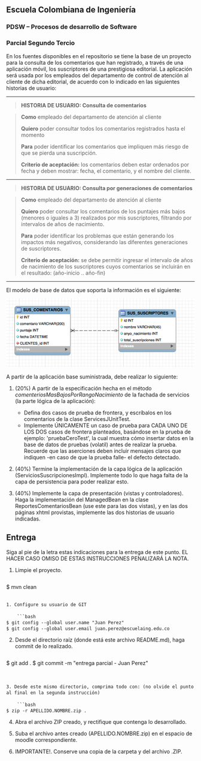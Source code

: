 ## Escuela Colombiana de Ingeniería

### PDSW – Procesos de desarrollo de Software
### Parcial Segundo Tercio

En los fuentes disponibles en el repositorio se tiene la base de un proyecto para la consulta de los comentarios que han registrado, a través de una aplicación móvil, los suscriptores de una prestigiosa
editorial. La aplicación será usada por los empleados del departamento de control de atención al cliente de dicha editorial, de acuerdo con lo indicado en las siguientes historias de usuario:

  -------------------------------------------------------------------------------------------------------------------------------------------------------------------------------------
  > __HISTORIA DE USUARIO: Consulta de comentarios__
  
  > **Como** empleado del departamento de atención al cliente
  >
  > **Quiero** poder consultar todos los comentarios registrados hasta el momento
  >
  > **Para** poder identificar los comentarios que impliquen más riesgo de que se pierda una suscripción.
  >
  > **Criterio de aceptación:** los comentarios deben estar ordenados por fecha y deben mostrar: fecha, el comentario, y el nombre del cliente.
  -------------------------------------------------------------------------------------------------------------------------------------------------------------------------------------
 >  __HISTORIA DE USUARIO: Consulta por generaciones de comentarios__
 
  > **Como** empleado del departamento de atención al cliente
  >
  > **Quiero** poder consultar los comentarios de los puntajes más bajos (menores o iguales a 3) realizados por mis suscriptores, filtrando por intervalos de años de nacimiento.
  >
  > **Para** poder identificar los problemas que están generando los impactos más negativos, considerando las diferentes generaciones de suscriptores.
  >
  > **Criterio de aceptación:** se debe permitir ingresar el intervalo de años de nacimiento de los suscriptores cuyos comentarios se incluirán en el resultado: (año-inicio .. año-fin)
  -------------------------------------------------------------------------------------------------------------------------------------------------------------------------------------

El modelo de base de datos que soporta la información es el siguiente:

![](./img/media/image1.png)

A partir de la aplicación base suministrada, debe realizar lo siguiente:

1.  (20%) A partir de la especificación hecha en el método *comenteriosMasBajosPorRangoNacimiento* de la fachada de servicios (la parte lógica de la aplicación):
	* Defina dos casos de prueba de frontera, y escríbalos en los comentarios de la clase ServicesJUnitTest. 
	* Implemente ÚNICAMENTE un caso de prueba para CADA UNO DE LOS DOS casos de frontera planteados, basándose en la prueba de ejemplo: 'pruebaCeroTest', la cual muestra cómo insertar datos en la base de datos de pruebas (volatil) antes de realizar la prueba. Recuerde que las aserciones deben incluir mensajes claros que indiquen -en caso de que la prueba falle- el defecto detectado.


2.  (40%) Termine la implementación de la capa lógica de la aplicación (ServiciosSuscripcionesImpl). Implemente todo lo que haga falta de la capa de persistencia para poder realizar esto.

3.  (40%) Implemente la capa de presentación (vistas y controladores). Haga la implementación del ManagedBean en la clase ReportesComentariosBean (use este para las dos vistas), y en las dos páginas xhtml provistas, implemente las dos historias de usuario indicadas. 


## Entrega

Siga al pie de la letra estas indicaciones para la entrega de este punto. EL HACER CASO OMISO DE ESTAS INSTRUCCIONES PENALIZARÁ LA NOTA.

1. Limpie el proyecto.

	```bash
$ mvn clean
```

1. Configure su usuario de GIT

	```bash
$ git config --global user.name "Juan Perez"
$ git config --global user.email juan.perez@escuelaing.edu.co
```

2. Desde el directorio raíz (donde está este archivo README.md), haga commit de lo realizado.

	```bash
$ git add .
$ git commit -m "entrega parcial - Juan Perez"
```


3. Desde este mismo directorio, comprima todo con: (no olvide el punto al final en la segunda instrucción)

	```bash
$ zip -r APELLIDO.NOMBRE.zip .
```
4. Abra el archivo ZIP creado, y rectifique que contenga lo desarrollado.

4. Suba el archivo antes creado (APELLIDO.NOMBRE.zip) en el espacio de moodle correspondiente.

5. IMPORTANTE!. Conserve una copia de la carpeta y del archivo .ZIP.
 



